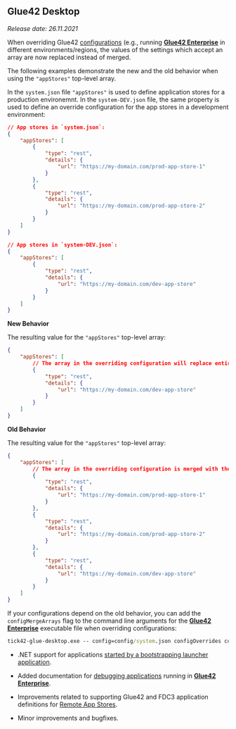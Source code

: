 ## Glue42 Desktop

*Release date: 26.11.2021*

<glue42 name="addClass" class="breakingChanges" element="p" text="Breaking Changes">

When overriding Glue42 [configurations](../../../developers/configuration/overview/index.html) (e.g., running [**Glue42 Enterprise**](https://glue42.com/enterprise/) in different environments/regions, the values of the settings which accept an array are now replaced instead of merged.

The following examples demonstrate the new and the old behavior when using the `"appStores"` top-level array. 

In the `system.json` file `"appStores"` is used to define application stores for a production environemnt. In the `system-DEV.json` file, the same property is used to define an override configuration for the app stores in a development environment:

```json
// App stores in `system.json`:
{
    "appStores": [
        {
            "type": "rest",
            "details": {
                "url": "https://my-domain.com/prod-app-store-1"
            }
        },
        {
            "type": "rest",
            "details": {
                "url": "https://my-domain.com/prod-app-store-2"
            }
        }
    ]
}

// App stores in `system-DEV.json`:
{
    "appStores": [
        {
            "type": "rest",
            "details": {
                "url": "https://my-domain.com/dev-app-store"
            }
        }
    ]
}
```

**New Behavior**

The resulting value for the `"appStores"` top-level array:

```json
{
    "appStores": [
        // The array in the overriding configuration will replace entirely the array in the base configuration.
        {
            "type": "rest",
            "details": {
                "url": "https://my-domain.com/dev-app-store"
            }
        }
    ]
}
```

**Old Behavior**

The resulting value for the `"appStores"` top-level array:

```json
{
    "appStores": [
        // The array in the overriding configuration is merged with the array in the base configuration.
        {
            "type": "rest",
            "details": {
                "url": "https://my-domain.com/prod-app-store-1"
            }
        },
        {
            "type": "rest",
            "details": {
                "url": "https://my-domain.com/prod-app-store-2"
            }
        },
        {
            "type": "rest",
            "details": {
                "url": "https://my-domain.com/dev-app-store"
            }
        }
    ]
}
```

If your configurations depend on the old behavior, you can add the `configMergeArrays` flag to the command line arguments for the [**Glue42 Enterprise**](https://glue42.com/enterprise/) executable file when overriding configurations:

```cmd
tick42-glue-desktop.exe -- config=config/system.json configOverrides config0=config/system-DEV.json configMergeArrays
```

<glue42 name="addClass" class="newFeatures" element="p" text="New Features">

- .NET support for applications [started by a bootstrapping launcher application](../../../glue42-concepts/application-management/net/index.html#bootstrapped_applications).

- Added documentation for [debugging applications](../../../developers/debugging-your-app/index.html) running in [**Glue42 Enterprise**](https://glue42.com/enterprise/).

<glue42 name="addClass" class="bugFixes" element="p" text="Improvements and Bug Fixes">

- Improvements related to supporting Glue42 and FDC3 application definitions for [Remote App Stores](../../../glue42-concepts/application-management/overview/index.html#application_stores-remote_app_stores).

- Minor improvements and bugfixes.